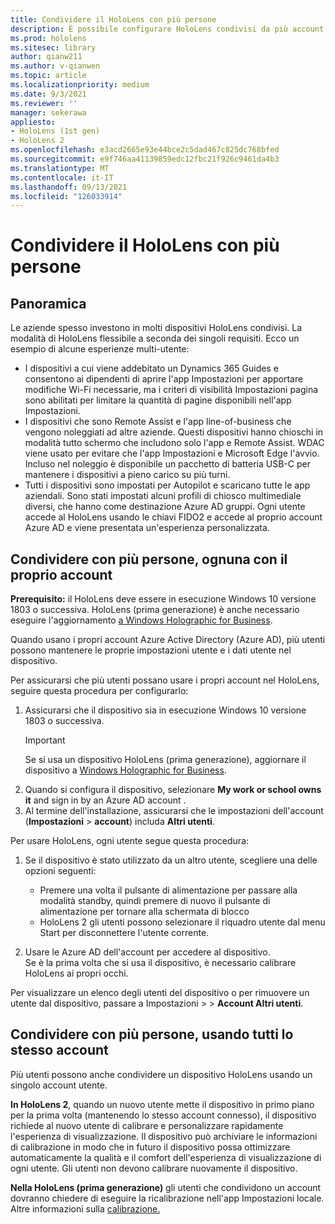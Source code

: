```yaml
---
title: Condividere il HoloLens con più persone
description: È possibile configurare HoloLens condivisi da più account Azure Active Directory o da più utenti che usano un singolo account.
ms.prod: hololens
ms.sitesec: library
author: qianw211
ms.author: v-qianwen
ms.topic: article
ms.localizationpriority: medium
ms.date: 9/3/2021
ms.reviewer: ''
manager: sekerawa
appliesto:
- HoloLens (1st gen)
- HoloLens 2
ms.openlocfilehash: e3acd2665e93e44bce2c5dad467c825dc768bfed
ms.sourcegitcommit: e9f746aa41139859edc12fbc21f926c9461da4b3
ms.translationtype: MT
ms.contentlocale: it-IT
ms.lasthandoff: 09/13/2021
ms.locfileid: "126033914"
---
```

# <a name="share-your-hololens-with-multiple-people"></a>Condividere il HoloLens con più persone

## <a name="overview"></a>Panoramica
Le aziende spesso investono in molti dispositivi HoloLens condivisi. La modalità di HoloLens flessibile a seconda dei singoli requisiti. Ecco un esempio di alcune esperienze multi-utente: 

- I dispositivi a cui viene addebitato un Dynamics 365 Guides e consentono ai dipendenti di aprire l'app Impostazioni per apportare modifiche Wi-Fi necessarie, ma i criteri di visibilità Impostazioni pagina sono abilitati per limitare la quantità di pagine disponibili nell'app Impostazioni.
- I dispositivi che sono Remote Assist e l'app line-of-business che vengono noleggiati ad altre aziende. Questi dispositivi hanno chioschi in modalità tutto schermo che includono solo l'app e Remote Assist. WDAC viene usato per evitare che l'app Impostazioni e Microsoft Edge l'avvio. Incluso nel noleggio è disponibile un pacchetto di batteria USB-C per mantenere i dispositivi a pieno carico su più turni.
- Tutti i dispositivi sono impostati per Autopilot e scaricano tutte le app aziendali. Sono stati impostati alcuni profili di chiosco multimediale diversi, che hanno come destinazione Azure AD gruppi. Ogni utente accede al HoloLens usando le chiavi FIDO2 e accede al proprio account Azure AD e viene presentata un'esperienza personalizzata.



## <a name="share-with-multiple-people-each-using-their-own-account"></a>Condividere con più persone, ognuna con il proprio account

**Prerequisito:** il HoloLens deve essere in esecuzione Windows 10 versione 1803 o successiva.  HoloLens (prima generazione) è anche necessario eseguire l'aggiornamento [a Windows Holographic for Business](hololens-upgrade-enterprise.md).

Quando usano i propri account Azure Active Directory (Azure AD), più utenti possono mantenere le proprie impostazioni utente e i dati utente nel dispositivo.

Per assicurarsi che più utenti possano usare i propri account nel HoloLens, seguire questa procedura per configurarlo:

1. Assicurarsi che il dispositivo sia in esecuzione Windows 10 versione 1803 o successiva.
   > [!IMPORTANT]
   > Se si usa un dispositivo HoloLens (prima generazione), aggiornare il dispositivo a [Windows Holographic for Business](hololens1-upgrade-enterprise.md).
1. Quando si configura il dispositivo, selezionare **My work or school owns it** and sign in by an Azure AD account .
1. Al termine dell'installazione, assicurarsi che le impostazioni dell'account (**Impostazioni**  >  **account**) includa **Altri utenti**.

Per usare HoloLens, ogni utente segue questa procedura:

1. Se il dispositivo è stato utilizzato da un altro utente, scegliere una delle opzioni seguenti:
   - Premere una volta il pulsante di alimentazione per passare alla modalità standby, quindi premere di nuovo il pulsante di alimentazione per tornare alla schermata di blocco
   - HoloLens 2 gli utenti possono selezionare il riquadro utente dal menu Start per disconnettere l'utente corrente.

1. Usare le Azure AD dell'account per accedere al dispositivo.  
    Se è la prima volta che si usa il [](hololens-calibration.md) dispositivo, è necessario calibrare HoloLens ai propri occhi.

Per visualizzare un elenco degli utenti del dispositivo o per rimuovere un utente dal dispositivo, passare a Impostazioni  >    >  **Account Altri utenti**.

## <a name="share-with-multiple-people-all-using-the-same-account"></a>Condividere con più persone, usando tutti lo stesso account

Più utenti possono anche condividere un dispositivo HoloLens usando un singolo account utente.

**In HoloLens 2**, quando un nuovo utente mette il dispositivo in primo piano per la prima volta (mantenendo lo stesso account connesso), il dispositivo richiede al nuovo utente di calibrare e personalizzare rapidamente l'esperienza di visualizzazione. Il dispositivo può archiviare le informazioni di calibrazione in modo che in futuro il dispositivo possa ottimizzare automaticamente la qualità e il comfort dell'esperienza di visualizzazione di ogni utente. Gli utenti non devono calibrare nuovamente il dispositivo.

**Nella HoloLens (prima generazione)** gli utenti che condividono un account dovranno chiedere di eseguire la ricalibrazione nell'app Impostazioni locale.  Altre informazioni sulla [calibrazione.](hololens-calibration.md)